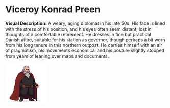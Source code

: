 # Viceroy Konrad Preen

**Visual Description:** A weary, aging diplomat in his late 50s. His face is lined with the stress of his position, and his eyes often seem distant, lost in thoughts of a comfortable retirement. He dresses in fine but practical Danish attire, suitable for his station as governor, though perhaps a bit worn from his long tenure in this northern outpost. He carries himself with an air of pragmatism, his movements economical and his posture slightly stooped from years of leaning over maps and documents.

![](./denmark/npc1.png)
